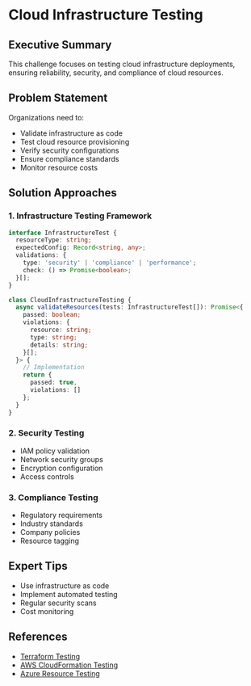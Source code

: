 # Cloud Infrastructure Testing

<ChallengeDifficulty :rating="4" />
<TimeEstimate time="3-4 days" />

## Executive Summary
This challenge focuses on testing cloud infrastructure deployments, ensuring reliability, security, and compliance of cloud resources.

## Problem Statement
Organizations need to:
- Validate infrastructure as code
- Test cloud resource provisioning
- Verify security configurations
- Ensure compliance standards
- Monitor resource costs

## Solution Approaches

### 1. Infrastructure Testing Framework
```typescript
interface InfrastructureTest {
  resourceType: string;
  expectedConfig: Record<string, any>;
  validations: {
    type: 'security' | 'compliance' | 'performance';
    check: () => Promise<boolean>;
  }[];
}

class CloudInfrastructureTesting {
  async validateResources(tests: InfrastructureTest[]): Promise<{
    passed: boolean;
    violations: {
      resource: string;
      type: string;
      details: string;
    }[];
  }> {
    // Implementation
    return {
      passed: true,
      violations: []
    };
  }
}
```

### 2. Security Testing
- IAM policy validation
- Network security groups
- Encryption configuration
- Access controls

### 3. Compliance Testing
- Regulatory requirements
- Industry standards
- Company policies
- Resource tagging

## Expert Tips
- Use infrastructure as code
- Implement automated testing
- Regular security scans
- Cost monitoring

## References
- [Terraform Testing](https://www.terraform.io/docs/extend/testing/)
- [AWS CloudFormation Testing](https://docs.aws.amazon.com/cloudformation/)
- [Azure Resource Testing](https://docs.microsoft.com/azure/testing/)